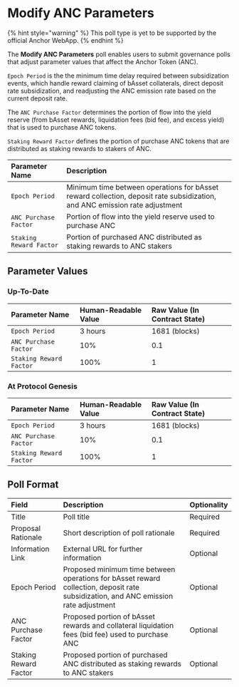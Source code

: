 # Modify ANC Parameters

{% hint style="warning" %}
This poll type is yet to be supported by the official Anchor WebApp.
{% endhint %}

The **Modify ANC Parameters** poll enables users to submit governance polls that adjust parameter values that affect the Anchor Token \(ANC\).

 `Epoch Period` is the the minimum time delay required between subsidization events, which handle reward claiming of bAsset collaterals, direct deposit rate subsidization, and readjusting the ANC emission rate based on the current deposit rate.

The `ANC Purchase Factor` determines the portion of flow into the yield reserve (from bAsset rewards, liquidation fees \(bid fee\), and excess yield) that is used to purchase ANC tokens.

`Staking Reward Factor` defines the portion of purchase ANC tokens that are distributed as staking rewards to stakers of ANC.

| Parameter Name | Description |
| :--- | :--- |
| `Epoch Period` | Minimum time between operations for bAsset reward collection, deposit rate subsidization, and ANC emission rate adjustment |
| `ANC Purchase Factor` | Portion of flow into the yield reserve used to purchase ANC |
| `Staking Reward Factor` | Portion of purchased ANC distributed as staking rewards to ANC stakers |

## Parameter Values

### Up-To-Date

| Parameter Name | Human-Readable Value | Raw Value \(In Contract State\) |
| :--- | :--- | :--- |
| `Epoch Period` | 3 hours | 1681 \(blocks\) |
| `ANC Purchase Factor` | 10% | 0.1 |
| `Staking Reward Factor` | 100% | 1 |

### At Protocol Genesis

| Parameter Name | Human-Readable Value | Raw Value \(In Contract State\) |
| :--- | :--- | :--- |
| `Epoch Period` | 3 hours | 1681 \(blocks\) |
| `ANC Purchase Factor` | 10% | 0.1 |
| `Staking Reward Factor` | 100% | 1 |

## Poll Format

| Field | Description | Optionality |
| :--- | :--- | :--- |
| Title | Poll title | Required |
| Proposal Rationale | Short description of poll rationale | Required |
| Information Link | External URL for further information | Optional |
| Epoch Period | Proposed minimum time between operations for bAsset reward collection, deposit rate subsidization, and ANC emission rate adjustment | Optional |
| ANC Purchase Factor | Proposed portion of bAsset rewards and collateral liquidation fees \(bid fee\) used to purchase ANC | Optional |
| Staking Reward Factor | Proposed portion of purchased ANC distributed as staking rewards to ANC stakers | Optional |

